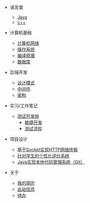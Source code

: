 * 语言类

  * [Java](/Java/)
  * [c++](/cpp/)

* 计算机基础

  * [计算机网络](/Network/)
  * [操作系统](/OperatingSystem/)
  * [编译原理](/Compile/)
  * [数据库](/Database/)

* 后端开发
  * [设计模式](/DesignPatterns/)
  * [中间件](/Middleware/)
  * [架构](/Architecture/)

* 实习/工作笔记

  * [测试开发岗](/Intern/ "测试开发实习生 - 实习笔记")
    * [敏捷开发](/Intern/scrum.md)
    * [测试流程](/Intern/test.md)

* 项目设计	

  * [ 基于Socket实现HTTP网络传输](/MyProject/Socket/)
  * [ 针对学生的个性化评价系统](/MyProject/PES/)
  * [ Java实现本地代码管理系统（Git）](/MyProject/Git/)

* 关于
  * [我的简历](/profile.md)
  * [此站信息](/info.md)
  * [待办](/todo.md)

